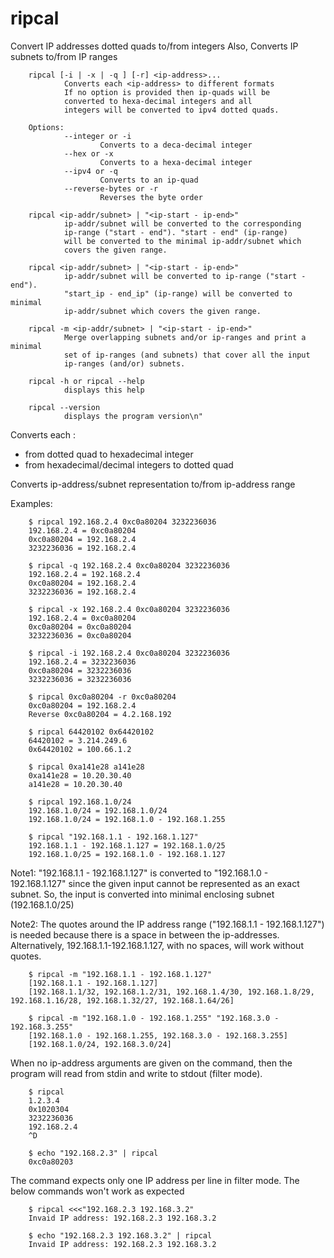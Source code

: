 # ripcal
Convert IP addresses dotted quads to/from integers
Also, Converts IP subnets to/from IP ranges

        ripcal [-i | -x | -q ] [-r] <ip-address>...
                Converts each <ip-address> to different formats
                If no option is provided then ip-quads will be
                converted to hexa-decimal integers and all
                integers will be converted to ipv4 dotted quads.

        Options:
                --integer or -i
                        Converts to a deca-decimal integer
                --hex or -x
                        Converts to a hexa-decimal integer
                --ipv4 or -q
                        Converts to an ip-quad
                --reverse-bytes or -r
                        Reverses the byte order

        ripcal <ip-addr/subnet> | "<ip-start - ip-end>"
                ip-addr/subnet will be converted to the corresponding
                ip-range ("start - end"). "start - end" (ip-range)
                will be converted to the minimal ip-addr/subnet which
                covers the given range.

        ripcal <ip-addr/subnet> | "<ip-start - ip-end>"
                ip-addr/subnet will be converted to ip-range ("start - end").
                "start_ip - end_ip" (ip-range) will be converted to minimal
                ip-addr/subnet which covers the given range.

        ripcal -m <ip-addr/subnet> | "<ip-start - ip-end>"
                Merge overlapping subnets and/or ip-ranges and print a minimal
                set of ip-ranges (and subnets) that cover all the input
                ip-ranges (and/or) subnets.

        ripcal -h or ripcal --help
                displays this help

        ripcal --version
                displays the program version\n"

Converts each <ip-address>:
- from dotted quad to hexadecimal integer
- from hexadecimal/decimal integers to dotted quad

Converts ip-address/subnet representation to/from ip-address range

Examples:

        $ ripcal 192.168.2.4 0xc0a80204 3232236036
        192.168.2.4 = 0xc0a80204
        0xc0a80204 = 192.168.2.4
        3232236036 = 192.168.2.4

        $ ripcal -q 192.168.2.4 0xc0a80204 3232236036
        192.168.2.4 = 192.168.2.4
        0xc0a80204 = 192.168.2.4
        3232236036 = 192.168.2.4

        $ ripcal -x 192.168.2.4 0xc0a80204 3232236036
        192.168.2.4 = 0xc0a80204
        0xc0a80204 = 0xc0a80204
        3232236036 = 0xc0a80204

        $ ripcal -i 192.168.2.4 0xc0a80204 3232236036
        192.168.2.4 = 3232236036
        0xc0a80204 = 3232236036
        3232236036 = 3232236036

        $ ripcal 0xc0a80204 -r 0xc0a80204
        0xc0a80204 = 192.168.2.4
        Reverse 0xc0a80204 = 4.2.168.192

        $ ripcal 64420102 0x64420102
        64420102 = 3.214.249.6
        0x64420102 = 100.66.1.2

        $ ripcal 0xa141e28 a141e28
        0xa141e28 = 10.20.30.40
        a141e28 = 10.20.30.40

        $ ripcal 192.168.1.0/24
        192.168.1.0/24 = 192.168.1.0/24
        192.168.1.0/24 = 192.168.1.0 - 192.168.1.255

        $ ripcal "192.168.1.1 - 192.168.1.127"
        192.168.1.1 - 192.168.1.127 = 192.168.1.0/25
        192.168.1.0/25 = 192.168.1.0 - 192.168.1.127

Note1: "192.168.1.1 - 192.168.1.127" is converted to "192.168.1.0 - 192.168.1.127"
since the given input cannot be represented as an exact subnet. So, the input is
converted into minimal enclosing subnet (192.168.1.0/25)

Note2: The quotes around the IP address range ("192.168.1.1 - 192.168.1.127")
is needed because there is a space in between the ip-addresses. Alternatively,
192.168.1.1-192.168.1.127, with no spaces, will work without quotes.

        $ ripcal -m "192.168.1.1 - 192.168.1.127"
        [192.168.1.1 - 192.168.1.127]
        [192.168.1.1/32, 192.168.1.2/31, 192.168.1.4/30, 192.168.1.8/29, 192.168.1.16/28, 192.168.1.32/27, 192.168.1.64/26]

        $ ripcal -m "192.168.1.0 - 192.168.1.255" "192.168.3.0 - 192.168.3.255"
        [192.168.1.0 - 192.168.1.255, 192.168.3.0 - 192.168.3.255]
        [192.168.1.0/24, 192.168.3.0/24]


When no ip-address arguments are given on the command, then the program
will read from stdin and write to stdout (filter mode).

        $ ripcal
        1.2.3.4
        0x1020304
        3232236036
        192.168.2.4
        ^D

        $ echo "192.168.2.3" | ripcal
        0xc0a80203

The command expects only one IP address per line in filter mode. The below
commands won't work as expected

        $ ripcal <<<"192.168.2.3 192.168.3.2"
        Invaid IP address: 192.168.2.3 192.168.3.2

        $ echo "192.168.2.3 192.168.3.2" | ripcal
        Invaid IP address: 192.168.2.3 192.168.3.2

